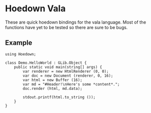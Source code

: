 Hoedown Vala
=============
These are quick hoedown bindings for the vala language. Most of the functions have yet to be tested so there are sure to be bugs.

Example
-------------


	using Hoedown;

	class Demo.HelloWorld : GLib.Object {
		public static void main(string[] args) {
			var renderer = new HtmlRenderer (0, 0);
			var doc = new Document (renderer, 0, 16);
			var html = new Buffer (16);
			var md = "#Header!\nHere's some *content*.";
			doc.render (html, md.data);

			stdout.printf(html.to_string ());
		}
	}
	
